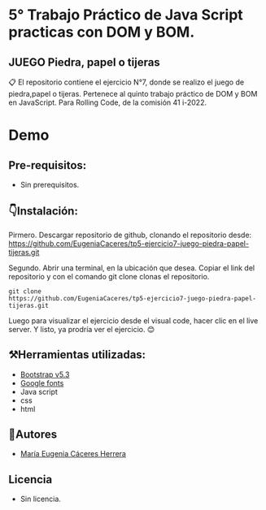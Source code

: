 # 5° Trabajo Práctico de Java Script practicas con DOM y BOM.

## JUEGO Piedra, papel o tijeras

📋 El repositorio contiene el ejercicio N°7, donde se realizo el juego de piedra,papel o tijeras. Pertenece al quinto trabajo práctico de DOM y BOM en JavaScript. Para Rolling Code, de la comisión 41 i-2022.

# Demo

## Pre-requisitos:
- Sin prerequisitos.

## 👇Instalación:
Pirmero. Descargar repositorio de github, clonando el repositorio desde: 
https://github.com/EugeniaCaceres/tp5-ejercicio7-juego-piedra-papel-tijeras.git

Segundo. Abrir una terminal, en la ubicación que desea. Copiar el link del repositorio y con el comando git clone clonas el repositorio.
```
git clone 
https://github.com/EugeniaCaceres/tp5-ejercicio7-juego-piedra-papel-tijeras.git
```

Luego para visualizar el ejercicio desde el visual code, hacer clic en el live server. Y listo, ya prodría ver el ejercicio. 😊

## ⚒️Herramientas utilizadas:
- [Bootstrap v5.3](https://getbootstrap.com/)
- [Google fonts](https://fonts.google.com/)
- Java script
- css
- html

## 🥰Autores
- [María Eugenia Cáceres Herrera](https://github.com/EugeniaCaceres)

## Licencia
- Sin licencia.